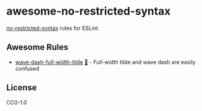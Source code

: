 # awesome-no-restricted-syntax

[no-restricted-syntax](https://eslint.org/docs/rules/no-restricted-syntax) rules for ESLint.

## Awesome Rules

<!-- RULES_START -->
- [wave-dash-full-width-tilde](./rules/wave-dash-full-width-tilde.js) [🤖](https://eslint.org/play/#eyJ0ZXh0IjoiXG4vLyBiYWRcbnZhciBmb28gPSAn772eJztcbnZhciBiYXIgPSBg772eYDtcbi8vIGdvb2RcbnZhciBmb28gPSAn44CcJztcbnZhciBiYXIgPSBg44CcYDtcbiIsIm9wdGlvbnMiOnsicnVsZXMiOnsibm8tcmVzdHJpY3RlZC1zeW50YXgiOlsiZXJyb3IiLHsic2VsZWN0b3IiOiI6bWF0Y2hlcyhMaXRlcmFsW3ZhbHVlPS/vvZ4vXSxUZW1wbGF0ZUVsZW1lbnRbdmFsdWUucmF3PS/vvZ4vXSkiLCJtZXNzYWdlIjoiRG8gbm90IHVzZSBmdWxsLXdpZHRoIHRpbGRlLiBVc2Ugd2F2ZSBkYXNoIGluc3RlYWQuIn1dfX19) - Full-width tilde and wave dash are easily confused<!-- RULES_END -->

## License

CC0-1.0
